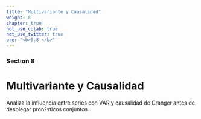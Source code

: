 ```yaml
---
title: "Multivariante y Causalidad"
weight: 8
chapter: true
not_use_colab: true
not_use_twitter: true
pre: "<b>5.8 </b>"
---
```


### Section 8
# Multivariante y Causalidad

Analiza la influencia entre series con VAR y causalidad de Granger antes de desplegar pron?sticos conjuntos.
